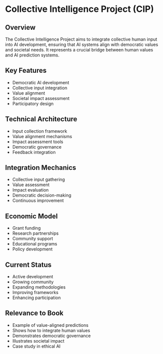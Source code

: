 # Collective Intelligence Project (CIP)

## Overview
The Collective Intelligence Project aims to integrate collective human input into AI development, ensuring that AI systems align with democratic values and societal needs. It represents a crucial bridge between human values and AI prediction systems.

## Key Features
- Democratic AI development
- Collective input integration
- Value alignment
- Societal impact assessment
- Participatory design

## Technical Architecture
- Input collection framework
- Value alignment mechanisms
- Impact assessment tools
- Democratic governance
- Feedback integration

## Integration Mechanics
- Collective input gathering
- Value assessment
- Impact evaluation
- Democratic decision-making
- Continuous improvement

## Economic Model
- Grant funding
- Research partnerships
- Community support
- Educational programs
- Policy development

## Current Status
- Active development
- Growing community
- Expanding methodologies
- Improving frameworks
- Enhancing participation

## Relevance to Book
- Example of value-aligned predictions
- Shows how to integrate human values
- Demonstrates democratic governance
- Illustrates societal impact
- Case study in ethical AI 